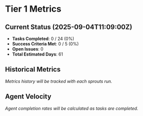 # Tier 1 Metrics

## Current Status (2025-09-04T11:09:00Z)
- **Tasks Completed**: 0 / 24 (0%)
- **Success Criteria Met**: 0 / 5 (0%)
- **Open Issues**: 0
- **Total Estimated Days**: 61

## Historical Metrics
_Metrics history will be tracked with each sprouts run._

## Agent Velocity
_Agent completion rates will be calculated as tasks are completed._